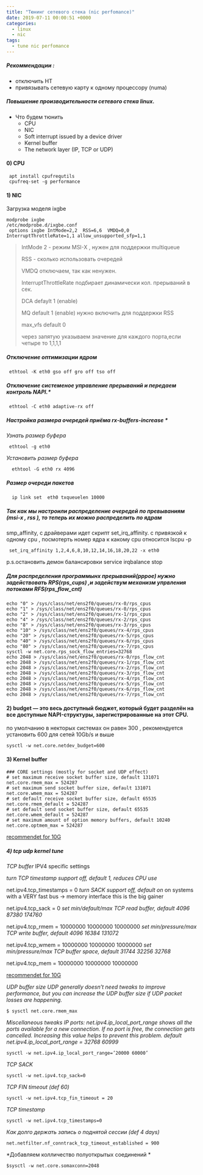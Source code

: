 ```yaml
---
title: "Тюнинг сетевого стека (nic perfomance)"
date: 2019-07-11 00:00:51 +0000
categories:
  - linux
  - nic
tags:
  - tune nic perfomance
---
```



##### Рекоммендации :
 - отключить HT
 - привязывать сетевую карту к одному процессору (numa) 
 
##### Повышение производительности сетевого стека linux.

* Что будем тюнить
  * CPU 
  * NIC
  * Soft interrupt issued by a device driver
  * Kernel buffer
  * The network layer (IP, TCP or UDP)



#### 0) CPU 
```
 apt install cpufrequtils
 cpufreq-set -g performance
```
#### 1) NIC 

Загрузка моделя ixgbe
```
modprobe ixgbe
/etc/modprobe.d/ixgbe.conf 
 options ixgbe IntMode=2,2  RSS=6,6  VMDQ=0,0 InterruptThrottleRate=1,1 allow_unsupported_sfp=1,1 
```
  > IntMode 2  - режим MSI-X , нужен для поддержки multiqueue
  >
  > RSS   - сколько использовать очередей 
  >
  > VMDQ отключаем, так как ненужен.
  >
  > InterruptThrottleRate подбирает динамически  кол. прерываний  в сек.
  >
  > DCA defaylt 1 (enable)
  >
  > MQ default 1  (enable) нужно включить для поддержки RSS
  >
  > max_vfs  default 0 
  >
  > через запятую указываем значение для каждого порта,если четыре то 1,1,1,1
  
##### Отключение оптимизации ядром
 ```
  ethtool -K eth0 gso off gro off tso off
```
##### Отключение системеное управление прерываний и передаем контроль NAPI.*
``` 
 ethtool -C eth0 adaptive-rx off
```
##### Настройка размера очередей приёма rx-buffers-increase *

 *Узнать размер буфера*
```
 ethtool -g eth0  

```
*Установить размер буфера*
```
  ethtool -G eth0 rx 4096
```
##### Размер очереди пакетов
```
  ip link set  eth0 txqueuelen 10000
 ```
 
##### Так как мы настроили распределение очередей по превываниям (msi-x , rss ), то теперь их можно распределить по ядрам
 smp_affinity, c драйверами идет скрипт set_irq_affinity.  с привязкой к одному cpu , посмотерть номер ядра к какому cpu относится lscpu -p
 ```
  set_irq_affinity 1,2,4,6,8,10,12,14,16,18,20,22 -x eth0  
 ```
 p.s.остановить демон балансировки service irqbalance stop
 
 
##### Для распределения программынх прерываний(pppoe) нужно задействовать RPS(rps_cups) ,и задействум механизм упрвления потоками RFS(rps_flow_cnt)
 
```
echo "0" > /sys/class/net/ens2f0/queues/rx-0/rps_cpus
echo "1" > /sys/class/net/ens2f0/queues/rx-0/rps_cpus
echo "2" > /sys/class/net/ens2f0/queues/rx-1/rps_cpus
echo "4" > /sys/class/net/ens2f0/queues/rx-2/rps_cpus
echo "8" > /sys/class/net/ens2f0/queues/rx-3/rps_cpus
echo "10" > /sys/class/net/ens2f0/queues/rx-4/rps_cpus
echo "20" > /sys/class/net/ens2f0/queues/rx-5/rps_cpus
echo "40" > /sys/class/net/ens2f0/queues/rx-6/rps_cpus
echo "80" > /sys/class/net/ens2f0/queues/rx-7/rps_cpus
sysctl -w net.core.rps_sock_flow_entries=32768
echo 2048 > /sys/class/net/ens2f0/queues/rx-0/rps_flow_cnt
echo 2048 > /sys/class/net/ens2f0/queues/rx-1/rps_flow_cnt
echo 2048 > /sys/class/net/ens2f0/queues/rx-2/rps_flow_cnt
echo 2048 > /sys/class/net/ens2f0/queues/rx-3/rps_flow_cnt
echo 2048 > /sys/class/net/ens2f0/queues/rx-4/rps_flow_cnt
echo 2048 > /sys/class/net/ens2f0/queues/rx-5/rps_flow_cnt
echo 2048 > /sys/class/net/ens2f0/queues/rx-6/rps_flow_cnt
echo 2048 > /sys/class/net/ens2f0/queues/rx-7/rps_flow_cnt
```
 
####  2)   budget — это весь доступный бюджет, который будет разделён на все доступные NAPI-структуры, зарегистрированные на этот CPU. 
   по умолчанию в некторых системах он равен 300 , рекомендуется установить 600 для сетей 10Gb/s и выше
   ```
   sysctl -w net.core.netdev_budget=600
  ```
#### 3) Kernel buffer  
  ```
### CORE settings (mostly for socket and UDP effect)
# set maximum receive socket buffer size, default 131071 
net.core.rmem_max = 524287 
# set maximum send socket buffer size, default 131071
net.core.wmem_max = 524287 
# set default receive socket buffer size, default 65535
net.core.rmem_default = 524287 
# set default send socket buffer size, default 65535
net.core.wmem_default = 524287 
# set maximum amount of option memory buffers, default 10240
net.core.optmem_max = 524287 
```
 [recommendet for 10G](https://downloadmirror.intel.com/5874/eng/README.txt)
 
##### 4) tcp udp kernel tune
 
 *TCP buffer*
 IPV4 specific settings
 
 *turn TCP timestamp support off, default 1, reduces CPU use*
 
net.ipv4.tcp_timestamps = 0 
 *turn SACK support off, default on*
  on systems with a VERY fast bus -> memory interface this is the big gainer

net.ipv4.tcp_sack = 0 
 *set min/default/max TCP read buffer, default 4096 87380 174760*

net.ipv4.tcp_rmem = 10000000 10000000 10000000 
 *set min/pressure/max TCP write buffer, default 4096 16384 131072*

net.ipv4.tcp_wmem = 10000000 10000000 10000000 
 *set min/pressure/max TCP buffer space, default 31744 32256 32768*

net.ipv4.tcp_mem = 10000000 10000000 10000000 

[recommendet for 10G](https://downloadmirror.intel.com/5874/eng/README.txt)

*UDP buffer size
UDP generally doesn’t need tweaks to improve performance, but you can increase the UDP buffer size if UDP packet losses are happening.*
```
$ sysctl net.core.rmem_max
```

*Miscellaneous tweaks
IP ports: net.ipv4.ip_local_port_range shows all the ports available for a new connection. If no port is free, the connection gets cancelled. Increasing this value helps to prevent this problem.
default net.ipv4.ip_local_port_range = 32768	60999*

```
sysctl -w net.ipv4.ip_local_port_range=’20000 60000’
```

*TCP SACK*
```
sysctl -w net.ipv4.tcp_sack=0
```

*TCP FIN timeout  (def 60)*
```
sysctl -w net.ipv4.tcp_fin_timeout = 20
```

*TCP timestamp*

```
sysctl -w net.ipv4.tcp_timestamps=0
```
*Как долго держать запись о поднятой сессии (def 4 days)*
```
net.netfilter.nf_conntrack_tcp_timeout_established = 900
```

*Добавляем колличество полуоткрытых соединений *

```
$sysctl -w net.core.somaxconn=2048
```

